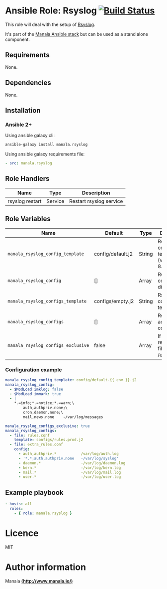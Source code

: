 # Ansible Role: Rsyslog [![Build Status](https://travis-ci.org/manala/ansible-role-rsyslog.svg?branch=master)](https://travis-ci.org/manala/ansible-role-rsyslog)

This role will deal with the setup of [Rsyslog](http://www.rsyslog.com/).

It's part of the [Manala Ansible stack](http://www.manala.io) but can be used as a stand alone component.

## Requirements

None.

## Dependencies

None.

## Installation

### Ansible 2+

Using ansible galaxy cli:

```bash
ansible-galaxy install manala.rsyslog
```

Using ansible galaxy requirements file:

```yaml
- src: manala.rsyslog
```

## Role Handlers

| Name            | Type    | Description             |
| --------------- | ------- | ----------------------- |
| rsyslog restart | Service | Restart rsyslog service |


## Role Variables

| Name                              | Default                | Type   | Description                                           |
| --------------------------------- | ---------------------- | ------ | ----------------------------------------------------- |
| `manala_rsyslog_config_template`  | config/default.j2      | String | Rsyslog config base template (version 8.4.2)          |
| `manala_rsyslog_config`           | []                     | Array  | Rsyslog config directives                             |
| `manala_rsyslog_configs_template` | configs/empty.j2       | String | Rsyslog configs base template                         |
| `manala_rsyslog_configs`          | []                     | Array  | Rsyslog additional configs                            |
| `manala_rsyslog_configs_exclusive`| false                  | Array  | If true, will remove extra files in /etc/rsyslog.d    |

### Configuration example

```yaml
manala_rsyslog_config_template: config/default.{{ env }}.j2
manala_rsyslog_config:
  - $ModLoad imklog: false
  - $ModLoad immark: true
  - |
    *.=info;*.=notice;*.=warn;\
        auth,authpriv.none;\
        cron,daemon.none;\
        mail,news.none    -/var/log/messages

manala_rsyslog_configs_exclusive: true
manala_rsyslog_configs:
  - file: rules.conf
    template: configs/rules.prod.j2
  - file: extra_rules.conf
    config:
      - auth,authpriv.*           /var/log/auth.log
      - '*.*;auth,authpriv.none   -/var/log/syslog'
      - daemon.*                  -/var/log/daemon.log
      - kern.*                    -/var/log/kern.log
      - mail.*                    -/var/log/mail.log
      - user.*                    -/var/log/user.log
```

## Example playbook

```yaml
- hosts: all
  roles:
    - { role: manala.rsyslog }
```

# Licence

MIT

# Author information

Manala [**(http://www.manala.io/)**](http://www.manala.io)

